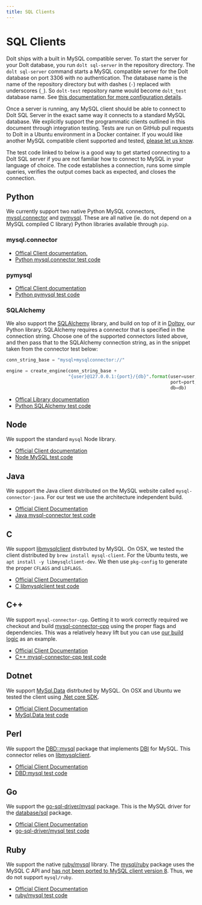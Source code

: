 ```yaml
---
title: SQL Clients
---
```


# SQL Clients

Dolt ships with a built in MySQL compatible server. To start the server for your Dolt database, you run `dolt sql-server` in the repository directory. The `dolt sql-server` command starts a MySQL compatible server for the Dolt database on port 3306 with no authentication. The database name is the name of the repository directory but with dashes \(`-`\) replaced with underscores \(`_`\). So `dolt-test` repository name would become `dolt_test` database name. See [this documentation for more configuration details](https://www.dolthub.com/docs/reference/cli/#dolt-sql-server).

Once a server is running, any MySQL client should be able to connect to Dolt SQL Server in the exact same way it connects to a standard MySQL database. We explicitly support the programmatic clients outlined in this document through integration testing. Tests are run on GitHub pull requests to Dolt in a Ubuntu environment in a Docker container. If you would like another MySQL compatible client supported and tested, [please let us know](https://www.dolthub.com/contact).

The test code linked to below is a good way to get started connecting to a Dolt SQL server if you are not familiar how to connect to MySQL in your language of choice. The code establishes a connection, runs some simple queries, verifies the output comes back as expected, and closes the connection.

## Python

We currently support two native Python MySQL connectors, [mysql.connector](https://dev.mysql.com/doc/connector-python/en/) and [pymysql](https://pymysql.readthedocs.io/en/latest/). These are all native \(ie. do not depend on a MySQL compiled C library\) Python libraries available through `pip`.

### mysql.connector

* [Offical Client documentation.](https://dev.mysql.com/doc/connector-python/en/)
* [Python mysql.connector test code](https://github.com/dolthub/dolt/blob/master/mysql-client-tests/python/mysql.connector-test.py)

### pymysql

* [Offical Client documentation](https://pymysql.readthedocs.io/en/latest/)
* [Python pymysql test code](https://github.com/dolthub/dolt/blob/master/mysql-client-tests/python/pymysql-test.py)

### SQLAlchemy

We also support the [SQLAlchemy](https://www.sqlalchemy.org/) library, and build on top of it in [Doltpy](https://pypi.org/project/doltpy/), our Python library. SQLAlchemy requires a connector that is specified in the connection string. Choose one of the supported connectors listed above, and then pass that to the SQLAlchemy connection string, as in the snippet taken from the connector test below:

```python
conn_string_base = "mysql+mysqlconnector://"

engine = create_engine(conn_string_base +
                       "{user}@127.0.0.1:{port}/{db}".format(user=user,
                                                             port=port,
                                                             db=db)
```

* [Offical Library documentation](https://docs.sqlalchemy.org/en/13/)
* [Python SQLAlchemy test code](https://github.com/dolthub/dolt/blob/master/mysql-client-tests/python/sqlalchemy-test.py)

## Node

We support the standard `mysql` Node library.

* [Official Client documentation](https://www.npmjs.com/package/mysql)
* [Node MySQL test code](https://github.com/dolthub/dolt/blob/master/mysql-client-tests/node/index.js)

## Java

We support the Java client distributed on the MySQL website called `mysql-connector-java`. For our test we use the architecture independent build.

* [Official Client Documentation](https://dev.mysql.com/doc/connector-j/8.0/en/)
* [Java mysql-connector test code](https://github.com/dolthub/dolt/blob/master/mysql-client-tests/java/MySQLConnectorTest.java)

## C

We support [libmysqlclient](https://dev.mysql.com/doc/c-api/8.0/en/) distrbuted by MySQL. On OSX, we tested the client distributed by `brew install mysql-client`. For the Ubuntu tests, we `apt install -y libmysqlclient-dev`. We then use `pkg-config` to generate the proper `CFLAGS` and `LDFLAGS`.

* [Official Client Documentation](https://dev.mysql.com/doc/c-api/8.0/en/)
* [C libmysqlclient test code](https://github.com/dolthub/dolt/blob/master/mysql-client-tests/c/mysql-connector-c-test.c)

## C++

We support `mysql-connector-cpp`. Getting it to work correctly required we checkout and build [mysql-connector-cpp](https://github.com/mysql/mysql-connector-cpp) using the proper flags and dependencies. This was a relatively heavy lift but you can use [our build logic](https://github.com/dolthub/dolt/blob/master/mysql-client-tests/cpp/README.md) as an example.

* [Official Client Documentation](https://dev.mysql.com/doc/connector-cpp/8.0/en/)
* [C++ mysql-connector-cpp test code](https://github.com/dolthub/dolt/blob/master/mysql-client-tests/cpp/mysql-connector-cpp-test.cpp)

## Dotnet

We support [MySql.Data](https://www.nuget.org/packages/MySql.Data/) distrbuted by MySQL. On OSX and Ubuntu we tested the client using [.Net core SDK](https://dotnet.microsoft.com/download/dotnet-core/3.1).

* [Official Client Documentation](https://dev.mysql.com/doc/connector-net/en/connector-net-introduction.html)
* [MySql.Data test code](https://github.com/dolthub/dolt/blob/master/mysql-client-tests/dotnet/Program.cs)

## Perl

We support the [DBD::mysql](https://metacpan.org/pod/DBD::mysql) package that implements [DBI](https://metacpan.org/pod/DBI) for MySQL. This connector relies on [libmysqlclient](https://dev.mysql.com/doc/c-api/8.0/en/).

* [Official Client Documentation](https://metacpan.org/pod/DBD::mysql)
* [DBD:mysql test code](https://github.com/dolthub/dolt/blob/master/mysql-client-tests/perl/dbd-mysql-test.pl)

## Go

We support the [go-sql-driver/mysql](https://github.com/go-sql-driver/mysql) package. This is the MySQL driver for the [database/sql](https://golang.org/pkg/database/sql/) package.

* [Official Client Documentation](https://github.com/go-sql-driver/mysql)
* [go-sql-driver/mysql test code](https://github.com/dolthub/dolt/blob/master/mysql-client-tests/go/go-sql-driver-mysql-test.go)

## Ruby

We support the native [ruby/mysql](http://www.tmtm.org/en/ruby/mysql/) library. The [mysql/ruby](http://www.tmtm.org/en/mysql/ruby/) package uses the MySQL C API and [has not been ported to MySQL client version 8](https://github.com/luislavena/mysql-gem/issues/35). Thus, we do not support `mysql/ruby`.

* [Official Client Documentation](http://www.tmtm.org/en/ruby/mysql/)
* [ruby/mysql test code](https://github.com/dolthub/dolt/blob/master/mysql-client-tests/ruby/ruby-mysql-test.rb)

